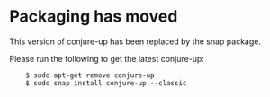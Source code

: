 # Packaging has moved

This version of conjure-up has been replaced by the snap package.

Please run the following to get the latest conjure-up:

```
    $ sudo apt-get remove conjure-up
    $ sudo snap install conjure-up --classic
```
